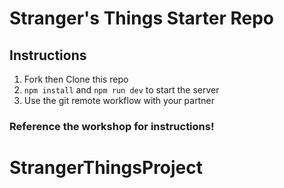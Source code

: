 # Stranger's Things Starter Repo

## Instructions

1. Fork then Clone this repo
2. `npm install` and `npm run dev` to start the server
3. Use the git remote workflow with your partner

### Reference the workshop for instructions!
# StrangerThingsProject
